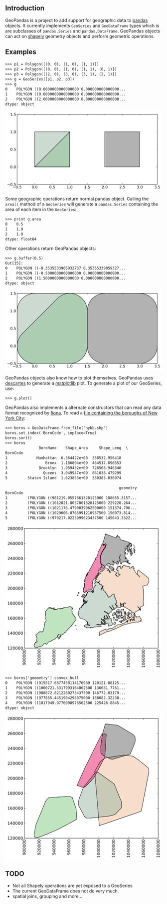 Introduction
------------

GeoPandas is a project to add support for geographic data to [pandas](http://pandas.pydata.org) objects.  It currently implements `GeoSeries` and `GeoDataFrame` types which is are subclasses of `pandas.Series` and `pandas.DataFrame`.  GeoPandas objects can act on [shapely](http://toblerity.github.io/shapely) geometry objects and perform geometric operations.

Examples
--------

    >>> p1 = Polygon([(0, 0), (1, 0), (1, 1)])
    >>> p2 = Polygon([(0, 0), (1, 0), (1, 1), (0, 1)])
    >>> p3 = Polygon([(2, 0), (3, 0), (3, 1), (2, 1)])
    >>> g = GeoSeries([p1, p2, p3])
    >>> g
    0    POLYGON ((0.0000000000000000 0.000000000000000...
    1    POLYGON ((0.0000000000000000 0.000000000000000...
    2    POLYGON ((2.0000000000000000 0.000000000000000...
    dtype: object

![Example 1](examples/test.png)

Some geographic operations return normal pandas object.  Calling the `area()` method of a `GeoSeries` will generate a `pandas.Series` containing the area of each item in the `GeoSeries`:

    >>> print g.area
    0    0.5
    1    1.0
    2    1.0
    dtype: float64

Other operations return GeoPandas objects:

    >>> g.buffer(0.5)
    Out[15]:
    0    POLYGON ((-0.3535533905932737 0.35355339059327...
    1    POLYGON ((-0.5000000000000000 0.00000000000000...
    2    POLYGON ((1.5000000000000000 0.000000000000000...
    dtype: object

![Example 2](examples/test_buffer.png)

GeoPandas objects also know how to plot themselves.  GeoPandas uses [descartes](https://pypi.python.org/pypi/descartes) to generate a [matplotlib](http://matplotlib.org) plot. To generate a plot of our GeoSeries, use:

    >>> g.plot()

GeoPandas also implements a alternate constructors that can read any data format recognized by [fiona](http://toblerity.github.io/fiona).  To read a [file containing the boroughs of New York City](http://www.nyc.gov/html/dcp/download/bytes/nybb_13a.zip):

    >>> boros = GeoDataFrame.from_file('nybb.shp')
    boros.set_index('BoroCode', inplace=True)
    boros.sort()
    >>> boros
                   BoroName    Shape_Area     Shape_Leng  \
    BoroCode
    1             Manhattan  6.364422e+08  358532.956418
    2                 Bronx  1.186804e+09  464517.890553
    3              Brooklyn  1.959432e+09  726568.946340
    4                Queens  3.049947e+09  861038.479299
    5         Staten Island  1.623853e+09  330385.036974
    
                                                       geometry
    BoroCode
    1         (POLYGON ((981219.0557861328125000 188655.3157...
    2         (POLYGON ((1012821.8057861328125000 229228.264...
    3         (POLYGON ((1021176.4790039062500000 151374.796...
    4         (POLYGON ((1029606.0765991210937500 156073.814...
    5         (POLYGON ((970217.0223999023437500 145643.3322...

![New York City boroughs](examples/nyc.png)
 
    >>> boros['geometry'].convex_hull
    0    POLYGON ((915517.6877458114176989 120121.88125...
    1    POLYGON ((1000721.5317993164062500 136681.7761...
    2    POLYGON ((988872.8212280273437500 146772.03179...
    3    POLYGON ((977855.4451904296875000 188082.32238...
    4    POLYGON ((1017949.9776000976562500 225426.8845...
    dtype: object

![Convex hulls of New York City boroughs](examples/nyc_hull.png)

TODO
----

- Not all Shapely operations are yet exposed to a GeoSeries
- The current GeoDataFrame does not do very much.
- spatial joins, grouping and more...
